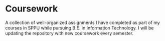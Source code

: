 # Coursework

A collection of well-organized assignments I have completed as part of my courses in SPPU while pursuing B.E. in Information Technology.
I will be updating the repository with new coursework every semester.
